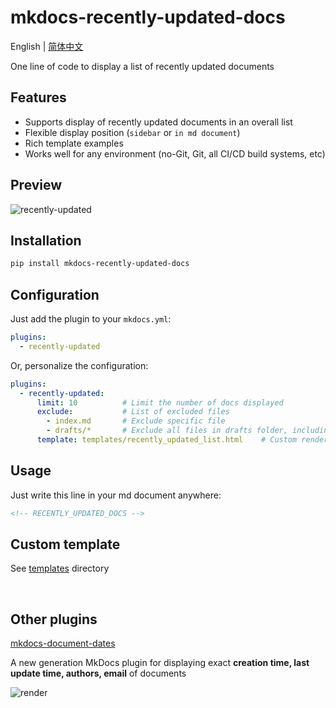 # mkdocs-recently-updated-docs

English | [简体中文](README_zh.md)



One line of code to display a list of recently updated documents

## Features

- Supports display of recently updated documents in an overall list
- Flexible display position (`sidebar` or `in md document`)
- Rich template examples
- Works well for any environment (no-Git, Git, all CI/CD build systems, etc)

## Preview

![recently-updated](recently-updated.png)

## Installation

```bash
pip install mkdocs-recently-updated-docs
```

## Configuration

Just add the plugin to your `mkdocs.yml`:

```yaml
plugins:
  - recently-updated
```

Or, personalize the configuration:

```yaml
plugins:
  - recently-updated:
      limit: 10          # Limit the number of docs displayed
      exclude:           # List of excluded files
        - index.md       # Exclude specific file
        - drafts/*       # Exclude all files in drafts folder, including subfolders
      template: templates/recently_updated_list.html    # Custom rendering template
```

## Usage

Just write this line in your md document anywhere:

```markdown
<!-- RECENTLY_UPDATED_DOCS -->
```

## Custom template

See [templates](https://github.com/jaywhj/mkdocs-recently-updated-docs/tree/main/mkdocs_recently_updated_docs/templates) directory

<br />

## Other plugins

[mkdocs-document-dates](https://github.com/jaywhj/mkdocs-document-dates)

A new generation MkDocs plugin for displaying exact **creation time, last update time, authors, email** of documents

![render](render.gif)
